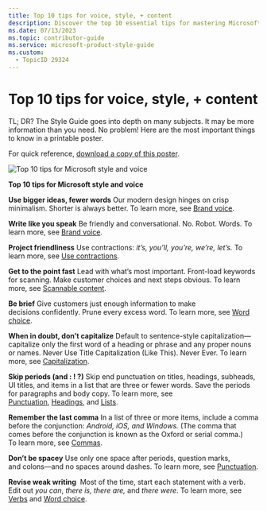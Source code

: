 ```yaml
---
title: Top 10 tips for voice, style, + content
description: Discover the top 10 essential tips for mastering Microsoft style and voice in your content. Learn how to create concise, engaging, and user-friendly content with this quick reference guide. Download the printable poster for easy access.
ms.date: 07/13/2023
ms.topic: contributor-guide
ms.service: microsoft-product-style-guide
ms.custom:
  - TopicID 29324
---
```



# Top 10 tips for voice, style, + content

TL; DR? The Style Guide goes into depth on many subjects. It may be more information than you need. No problem! Here are the most important things to know in a printable poster.

For quick reference, [download a copy of this poster](./media/getting-voice-right_010417.pdf).

![Top 10 tips for Microsoft style and voice](~/media/1314657228.png)

**Top 10 tips for Microsoft style and voice**

**Use bigger ideas, fewer words**
Our modern design hinges on crisp minimalism. Shorter is always better. To learn more, see [Brand voice](/style-guide/brand-voice-above-all-simple-human).

**Write like you speak**
Be friendly and conversational. No. Robot. Words. To learn more, see [Brand voice](/style-guide/brand-voice-above-all-simple-human).

**Project friendliness**
Use contractions: *it’s, you’ll, you’re, we’re, let’s.* To learn more, see [Use contractions](/style-guide/word-choice/use-contractions).

**Get to the point fast**
Lead with what’s most important. Front-load keywords for scanning. Make customer choices and next steps obvious. To learn more, see [Scannable content](/style-guide/scannable-content/).

**Be brief**
Give customers just enough information to make decisions confidently. Prune every excess word. To learn more, see [Word choice](/style-guide/word-choice/).

**When in doubt, don’t capitalize**
Default to sentence-style capitalization—capitalize only the first word of a heading or phrase and any proper nouns or names. Never Use Title Capitalization (Like This). Never Ever. To learn more, see [Capitalization](/style-guide/capitalization).

**Skip periods (and : ! ?)**
Skip end punctuation on titles, headings, subheads, UI titles, and items in a list that are three or fewer words. Save the periods for paragraphs and body copy. To learn more, see [Punctuation](/style-guide/punctuation), [Headings](/style-guide/scannable-content/headings), and [Lists](/style-guide/scannable-content/lists).

**Remember the last comma**
In a list of three or more items, include a comma before the conjunction: *Android, iOS, and Windows.* (The comma that comes before the conjunction is known as the Oxford or serial comma.) To learn more, see [Commas](/style-guide/punctuation/commas).

**Don’t be spacey**
Use only one space after periods, question marks, and colons—and no spaces around dashes. To learn more, see [Punctuation](/style-guide/punctuation).

**Revise weak writing** 
Most of the time, start each statement with a verb. Edit out *you can*, *there is, there are,* and *there were*. To learn more, see [Verbs](/style-guide/a-z-word-list-term-collections/term-collections/security-terms) and [Word choice](/style-guide/word-choice/).

